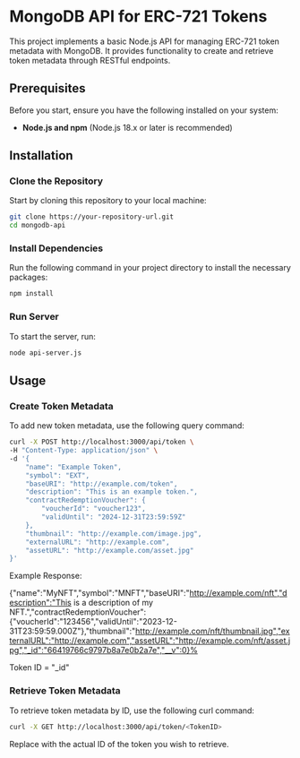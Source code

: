 # MongoDB API for ERC-721 Tokens

This project implements a basic Node.js API for managing ERC-721 token metadata with MongoDB. It provides functionality to create and retrieve token metadata through RESTful endpoints.

## Prerequisites

Before you start, ensure you have the following installed on your system:

- **Node.js and npm** (Node.js 18.x or later is recommended)

## Installation

### Clone the Repository

Start by cloning this repository to your local machine:

```bash
git clone https://your-repository-url.git
cd mongodb-api
```

### Install Dependencies

Run the following command in your project directory to install the necessary packages:

```bash
npm install
```

### Run Server

To start the server, run:

```bash
node api-server.js
```

## Usage

### Create Token Metadata

To add new token metadata, use the following query command:

```bash
curl -X POST http://localhost:3000/api/token \
-H "Content-Type: application/json" \
-d '{
    "name": "Example Token",
    "symbol": "EXT",
    "baseURI": "http://example.com/token",
    "description": "This is an example token.",
    "contractRedemptionVoucher": {
        "voucherId": "voucher123",
        "validUntil": "2024-12-31T23:59:59Z"
    },
    "thumbnail": "http://example.com/image.jpg",
    "externalURL": "http://example.com",
    "assetURL": "http://example.com/asset.jpg"
}'
```

Example Response:

{"name":"MyNFT","symbol":"MNFT","baseURI":"http://example.com/nft","description":"This is a description of my NFT.","contractRedemptionVoucher":{"voucherId":"123456","validUntil":"2023-12-31T23:59:59.000Z"},"thumbnail":"http://example.com/nft/thumbnail.jpg","externalURL":"http://example.com","assetURL":"http://example.com/nft/asset.jpg","_id":"66419766c9797b8a7e0b2a7e","__v":0}%  

Token ID = "_id"

### Retrieve Token Metadata

To retrieve token metadata by ID, use the following curl command:

```bash
curl -X GET http://localhost:3000/api/token/<TokenID>
```
Replace <TokenID> with the actual ID of the token you wish to retrieve.